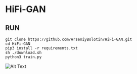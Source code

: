 # HiFi-GAN

## RUN
```shell
git clone https://github.com/ArseniyBolotin/HiFi-GAN.git
cd HiFi-GAN
pip3 install -r requirements.txt
sh ./download.sh
python3 train.py
```

![Alt Text](https://media.giphy.com/media/tqfS3mgQU28ko/giphy.gif)